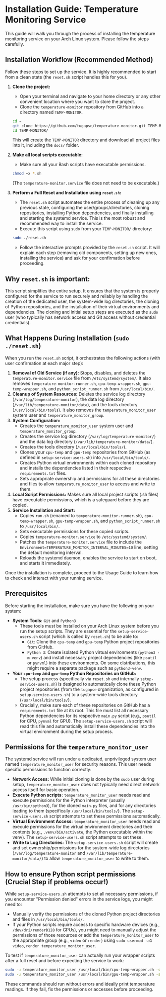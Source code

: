 # Installation Guide: Temperature Monitoring Service

This guide will walk you through the process of installing the temperature monitoring service on your Arch Linux system. Please follow the steps carefully.

## Installation Workflow (Recommended Method)

Follow these steps to set up the service. It is highly recommended to start from a clean state (the `reset.sh` script handles this for you).

1.  **Clone the project:**
    *   Open your terminal and navigate to your home directory or any other convenient location where you want to store the project.
    *   Clone the `temperature-monitor` repository from GitHub into a directory named `TEMP-MONITOR`.

    ```bash
    cd ~
    git clone https://github.com/tugapse/temperature-monitor.git TEMP-MONITOR
    cd TEMP-MONITOR/
    ```

    This will create the `TEMP-MONITOR` directory and download all project files into it, including the `docs/` folder.

2.  **Make all local scripts executable:**
    *   Make sure all your Bash scripts have executable permissions.

    ```bash
    chmod +x *.sh
    ```

    (The `temperature-monitor.service` file does not need to be executable.)

3.  **Perform a Full Reset and Installation using `reset.sh`:**
    *   The `reset.sh` script automates the entire process of cleaning up any previous state, configuring the user/groups/directories, cloning repositories, installing Python dependencies, and finally installing and starting the systemd service. This is the most robust and recommended way to install the service.
    *   Execute this script using `sudo` from your `TEMP-MONITOR/` directory:

    ```bash
    sudo ./reset.sh
    ```

    *   Follow the interactive prompts provided by the `reset.sh` script. It will explain each step (removing old components, setting up new ones, installing the service) and ask for your confirmation before proceeding.

## Why `reset.sh` is important:

This script simplifies the entire setup. It ensures that the system is properly configured for the service to run securely and reliably by handling the creation of the dedicated user, the system-wide log directories, the cloning of Python repositories, and the installation of their virtual environments and dependencies. The cloning and initial setup steps are executed as the `sudo` user (who typically has network access and Git access without credential credentials).

## What Happens During Installation (`sudo ./reset.sh`)

When you run the `reset.sh` script, it orchestrates the following actions (with user confirmation at each major step):

1.  **Removal of Old Service (if any):** Stops, disables, and deletes the `temperature-monitor.service` file from `/etc/systemd/system/`. It also removes `temperature-monitor-runner.sh`, `cpu-temp-wrapper.sh`, `gpu-temp-wrapper.sh`, and `python_script_runner.sh` from `/usr/local/bin/`.
2.  **Cleanup of System Resources:** Deletes the service log directory (`/var/log/temperature-monitor`), the data log directory (`/var/lib/temperature-monitor/data`), and the tools directory (`/usr/local/bin/tools`). It also removes the `temperature_monitor_user` system user and `temperature_monitor_group`.
3.  **System Configuration:**
    *   Creates the `temperature_monitor_user` system user and `temperature_monitor_group`.
    *   Creates the service log directory (`/var/log/temperature-monitor/`) and the data log directory (`/var/lib/temperature-monitor/data/`).
    *   Creates the tools directory (`/usr/local/bin/tools/`).
    *   Clones your `cpu-temp` and `gpu-temp` repositories from GitHub (as defined in `setup-service-users.sh`) into `/usr/local/bin/tools/`.
    *   Creates Python virtual environments within each cloned repository and installs the dependencies listed in their respective `requirements.txt` files.
    *   Sets appropriate ownership and permissions for all these directories and files to allow `temperature_monitor_user` to access and write to them.
4.  **Local Script Permissions:** Makes sure all local project scripts (.sh files) have executable permissions, which is a safeguard before they are copied.
5.  **Service Installation and Start:**
    *   Copies `run.sh` (renamed to `temperature-monitor-runner.sh`), `cpu-temp-wrapper.sh`, `gpu-temp-wrapper.sh`, and `python_script_runner.sh` to `/usr/local/bin/`.
    *   Sets executable permissions for these copied scripts.
    *   Copies `temperature-monitor.service` to `/etc/systemd/system/`.
    *   Patches the `temperature-monitor.service` file to include the `Environment=TEMPERATURE_MONITOR_INTERVAL_MINUTES=10` line, setting the default monitoring interval.
    *   Reloads the systemd daemon, enables the service to start on boot, and starts it immediately.

Once the installation is complete, proceed to the Usage Guide to learn how to check and interact with your running service.

## Prerequisites

Before starting the installation, make sure you have the following on your system:

*   **System Tools:** `Git` and `Python3`
    *   These tools must be installed on your Arch Linux system before you run the setup scripts. They are essential for the `setup-service-users.sh` script (which is called by `reset.sh`) to be able to:
        *   `Git`: Clone the `cpu-temp` and `gpu-temp` Python project repositories from GitHub.
        *   `Python 3`: Create isolated Python virtual environments (`python3 -m venv`) and install necessary project dependencies (like `psutil` or `pynvml`) into these environments. On some distributions, this might require a separate package such as `python3-venv`.
*   **Your `cpu-temp` and `gpu-temp` Python Repositories on GitHub:**
    *   The setup process (specifically via `reset.sh` and internally `setup-service-users.sh`) is designed to automatically clone these Python project repositories (from the `tugapse` organization, as configured in `setup-service-users.sh`) to a system-wide tools directory (`/usr/local/bin/tools/`).
    *   Crucially, make sure each of these repositories on GitHub has a `requirements.txt` file at its root. This file must list all necessary Python dependencies for its respective `main.py` script (e.g., `psutil` for CPU, `pynvml` for GPU). The `setup-service-users.sh` script will read this file and automatically install these dependencies into the virtual environment during the setup process.

## Permissions for the `temperature_monitor_user`

The systemd service will run under a dedicated, unprivileged system user named `temperature_monitor_user` for security reasons. This user needs specific permissions to function correctly:

*   **Network Access:** While initial cloning is done by the `sudo` user during setup, `temperature_monitor_user` does not typically need direct network access itself for basic operation.
*   **Execute Python scripts:** `temperature_monitor_user` needs read and execute permissions for the Python interpreter (usually `/usr/bin/python3`), for the cloned `main.py` files, and for any directories leading to them (specifically `/usr/local/bin/tools/`). The `setup-service-users.sh` script attempts to set these permissions automatically.
*   **Virtual Environment Access:** `temperature_monitor_user` needs read and execute permissions for the virtual environment directories and their contents (e.g., `.venv/bin/activate`, the Python executable within the venv). The `setup-service-users.sh` script attempts to set these.
*   **Write to Log Directories:** The `setup-service-users.sh` script will create and set ownership/permissions for the system-wide log directories (`/var/log/temperature-monitor` and `/var/lib/temperature-monitor/data/`) to allow `temperature_monitor_user` to write to them.

## How to ensure Python script permissions (Crucial Step if problems occur!)

While `setup-service-users.sh` attempts to set all necessary permissions, if you encounter "Permission denied" errors in the service logs, you might need to:

*   Manually verify the permissions of the cloned Python project directories and files in `/usr/local/bin/tools/`.
*   If your Python scripts require access to specific hardware devices (e.g., `/dev/dri/renderD128` for GPUs), you might need to manually adjust the permissions of those resources or add the `temperature_monitor_user` to the appropriate group (e.g., `video` or `render`) using `sudo usermod -aG video,render temperature_monitor_user`.

To test if `temperature_monitor_user` can actually run your wrapper scripts after a full reset and before expecting the service to work:

```bash
sudo -u temperature_monitor_user /usr/local/bin/cpu-temp-wrapper.sh -s
sudo -u temperature_monitor_user /usr/local/bin/gpu-temp-wrapper.sh -s
```

These commands should run without errors and ideally print temperature readings. If they fail, fix the permissions or accesses before proceeding.